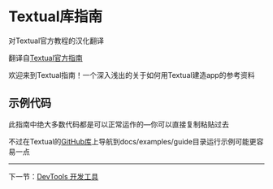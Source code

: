 # Textual库指南

对Textual官方教程的汉化翻译

翻译自[Textual官方指南](https://textual.textualize.io/guide/)

欢迎来到Textual指南！一个深入浅出的关于如何用Textual建造app的参考资料

## 示例代码

此指南中绝大多数代码都是可以正常运作的—你可以直接复制粘贴过去

不过在Textual的[GitHub库](https://github.com/Textualize/textual)上导航到docs/examples/guide目录运行示例可能更容易一点

***

下一节：[DevTools 开发工具](https://github.com/yuhan2680/TextualGuide-CN/blob/main/1-DevTools.MD)

